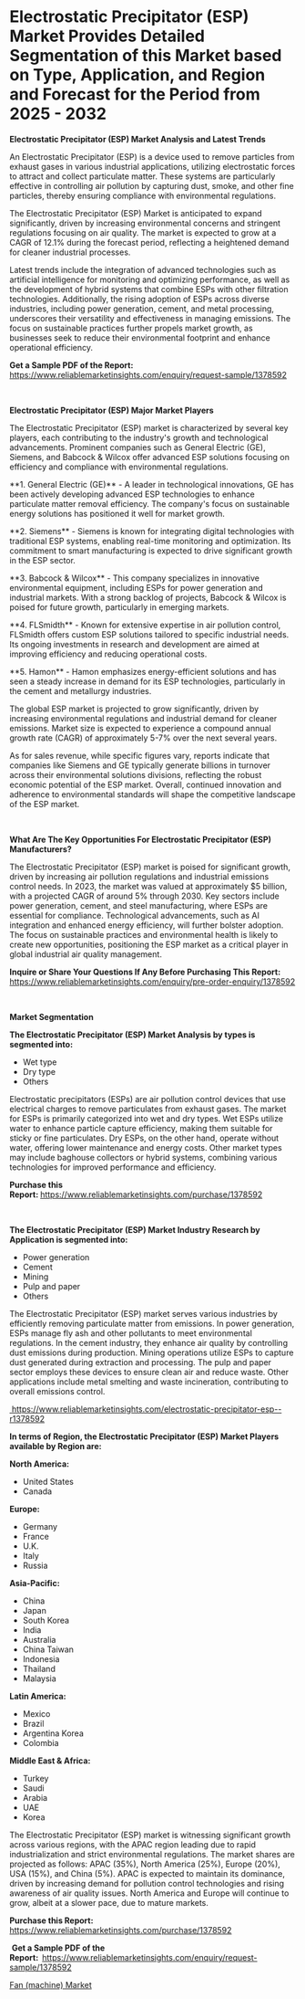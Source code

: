 <p><h1>Electrostatic Precipitator (ESP) Market Provides Detailed Segmentation of this Market based on Type, Application, and Region and Forecast for the Period from 2025 - 2032</h1></p><p><strong>Electrostatic Precipitator (ESP) Market Analysis and Latest Trends</strong></p>
<p><p>An Electrostatic Precipitator (ESP) is a device used to remove particles from exhaust gases in various industrial applications, utilizing electrostatic forces to attract and collect particulate matter. These systems are particularly effective in controlling air pollution by capturing dust, smoke, and other fine particles, thereby ensuring compliance with environmental regulations. </p><p>The Electrostatic Precipitator (ESP) Market is anticipated to expand significantly, driven by increasing environmental concerns and stringent regulations focusing on air quality. The market is expected to grow at a CAGR of 12.1% during the forecast period, reflecting a heightened demand for cleaner industrial processes. </p><p>Latest trends include the integration of advanced technologies such as artificial intelligence for monitoring and optimizing performance, as well as the development of hybrid systems that combine ESPs with other filtration technologies. Additionally, the rising adoption of ESPs across diverse industries, including power generation, cement, and metal processing, underscores their versatility and effectiveness in managing emissions. The focus on sustainable practices further propels market growth, as businesses seek to reduce their environmental footprint and enhance operational efficiency.</p></p>
<p><strong>Get a Sample PDF of the Report:&nbsp;</strong> <a href="https://www.reliablemarketinsights.com/enquiry/request-sample/1378592?utm_campaign=2334&utm_medium=2&utm_source=Github&utm_content=ia&utm_term=24022025&utm_id=electrostatic-precipitator-esp">https://www.reliablemarketinsights.com/enquiry/request-sample/1378592</a></p>
<p>&nbsp;</p>
<p><strong>Electrostatic Precipitator (ESP) Major Market Players</strong></p>
<p><p>The Electrostatic Precipitator (ESP) market is characterized by several key players, each contributing to the industry's growth and technological advancements. Prominent companies such as General Electric (GE), Siemens, and Babcock & Wilcox offer advanced ESP solutions focusing on efficiency and compliance with environmental regulations. </p><p>**1. General Electric (GE)** - A leader in technological innovations, GE has been actively developing advanced ESP technologies to enhance particulate matter removal efficiency. The company's focus on sustainable energy solutions has positioned it well for market growth.</p><p>**2. Siemens** - Siemens is known for integrating digital technologies with traditional ESP systems, enabling real-time monitoring and optimization. Its commitment to smart manufacturing is expected to drive significant growth in the ESP sector.</p><p>**3. Babcock & Wilcox** - This company specializes in innovative environmental equipment, including ESPs for power generation and industrial markets. With a strong backlog of projects, Babcock & Wilcox is poised for future growth, particularly in emerging markets.</p><p>**4. FLSmidth** - Known for extensive expertise in air pollution control, FLSmidth offers custom ESP solutions tailored to specific industrial needs. Its ongoing investments in research and development are aimed at improving efficiency and reducing operational costs.</p><p>**5. Hamon** - Hamon emphasizes energy-efficient solutions and has seen a steady increase in demand for its ESP technologies, particularly in the cement and metallurgy industries.</p><p>The global ESP market is projected to grow significantly, driven by increasing environmental regulations and industrial demand for cleaner emissions. Market size is expected to experience a compound annual growth rate (CAGR) of approximately 5-7% over the next several years. </p><p>As for sales revenue, while specific figures vary, reports indicate that companies like Siemens and GE typically generate billions in turnover across their environmental solutions divisions, reflecting the robust economic potential of the ESP market. Overall, continued innovation and adherence to environmental standards will shape the competitive landscape of the ESP market.</p></p>
<p>&nbsp;</p>
<p><strong>What Are The Key Opportunities For Electrostatic Precipitator (ESP) Manufacturers?</strong></p>
<p><p>The Electrostatic Precipitator (ESP) market is poised for significant growth, driven by increasing air pollution regulations and industrial emissions control needs. In 2023, the market was valued at approximately $5 billion, with a projected CAGR of around 5% through 2030. Key sectors include power generation, cement, and steel manufacturing, where ESPs are essential for compliance. Technological advancements, such as AI integration and enhanced energy efficiency, will further bolster adoption. The focus on sustainable practices and environmental health is likely to create new opportunities, positioning the ESP market as a critical player in global industrial air quality management.</p></p>
<p><strong>Inquire or Share Your Questions If Any Before Purchasing This Report:</strong> <a href="https://www.reliablemarketinsights.com/enquiry/pre-order-enquiry/1378592?utm_campaign=2334&utm_medium=2&utm_source=Github&utm_content=ia&utm_term=24022025&utm_id=electrostatic-precipitator-esp">https://www.reliablemarketinsights.com/enquiry/pre-order-enquiry/1378592</a></p>
<p>&nbsp;</p>
<p><strong>Market Segmentation</strong></p>
<p><strong>The Electrostatic Precipitator (ESP) Market Analysis by types is segmented into:</strong></p>
<p><ul><li>Wet type</li><li>Dry type</li><li>Others</li></ul></p>
<p><p>Electrostatic precipitators (ESPs) are air pollution control devices that use electrical charges to remove particulates from exhaust gases. The market for ESPs is primarily categorized into wet and dry types. Wet ESPs utilize water to enhance particle capture efficiency, making them suitable for sticky or fine particulates. Dry ESPs, on the other hand, operate without water, offering lower maintenance and energy costs. Other market types may include baghouse collectors or hybrid systems, combining various technologies for improved performance and efficiency.</p></p>
<p><strong>Purchase this Report:&nbsp;</strong><a href="https://www.reliablemarketinsights.com/purchase/1378592?utm_campaign=2334&utm_medium=2&utm_source=Github&utm_content=ia&utm_term=24022025&utm_id=electrostatic-precipitator-esp">https://www.reliablemarketinsights.com/purchase/1378592</a></p>
<p>&nbsp;</p>
<p><strong>The Electrostatic Precipitator (ESP) Market Industry Research by Application is segmented into:</strong></p>
<p><ul><li>Power generation</li><li>Cement</li><li>Mining</li><li>Pulp and paper</li><li>Others</li></ul></p>
<p><p>The Electrostatic Precipitator (ESP) market serves various industries by efficiently removing particulate matter from emissions. In power generation, ESPs manage fly ash and other pollutants to meet environmental regulations. In the cement industry, they enhance air quality by controlling dust emissions during production. Mining operations utilize ESPs to capture dust generated during extraction and processing. The pulp and paper sector employs these devices to ensure clean air and reduce waste. Other applications include metal smelting and waste incineration, contributing to overall emissions control.</p></p>
<p><a href="https://www.reliablemarketinsights.com/electrostatic-precipitator-esp--r1378592?utm_campaign=2334&utm_medium=2&utm_source=Github&utm_content=ia&utm_term=24022025&utm_id=electrostatic-precipitator-esp">&nbsp;https://www.reliablemarketinsights.com/electrostatic-precipitator-esp--r1378592</a></p>
<p><strong>In terms of Region, the Electrostatic Precipitator (ESP) Market Players available by Region are:</strong></p>
<p>
    <p> <strong> North America: </strong>
        <ul>
            <li>United States</li>
            <li>Canada</li>
        </ul>
        </p> 
    <p> <strong> Europe: </strong>
        <ul>
            <li>Germany</li>
            <li>France</li>
            <li>U.K.</li>
            <li>Italy</li>
            <li>Russia</li>
        </ul>
        </p> 
    <p> <strong> Asia-Pacific: </strong>
        <ul>
            <li>China</li>
            <li>Japan</li>
            <li>South Korea</li>
            <li>India</li>
            <li>Australia</li>
            <li>China Taiwan</li>
            <li>Indonesia</li>
            <li>Thailand</li>
            <li>Malaysia</li>
        </ul>
        </p> 
    <p> <strong> Latin America: </strong>
        <ul>
            <li>Mexico</li>
            <li>Brazil</li>
            <li>Argentina Korea</li>
            <li>Colombia</li>
        </ul>
        </p> 
    <p> <strong> Middle East & Africa: </strong>
        <ul>
            <li>Turkey</li>
            <li>Saudi</li>
            <li>Arabia</li>
            <li>UAE</li>
            <li>Korea</li>
        </ul>
    </p>
    </p>
<p><p>The Electrostatic Precipitator (ESP) market is witnessing significant growth across various regions, with the APAC region leading due to rapid industrialization and strict environmental regulations. The market shares are projected as follows: APAC (35%), North America (25%), Europe (20%), USA (15%), and China (5%). APAC is expected to maintain its dominance, driven by increasing demand for pollution control technologies and rising awareness of air quality issues. North America and Europe will continue to grow, albeit at a slower pace, due to mature markets.</p></p>
<p><strong>Purchase this Report: </strong><a href="https://www.reliablemarketinsights.com/purchase/1378592?utm_campaign=2334&utm_medium=2&utm_source=Github&utm_content=ia&utm_term=24022025&utm_id=electrostatic-precipitator-esp">https://www.reliablemarketinsights.com/purchase/1378592</a></p>
<p>&nbsp;<strong>Get a Sample PDF of the Report:&nbsp;&nbsp;</strong><a href="https://www.reliablemarketinsights.com/enquiry/request-sample/1378592?utm_campaign=2334&utm_medium=2&utm_source=Github&utm_content=ia&utm_term=24022025&utm_id=electrostatic-precipitator-esp">https://www.reliablemarketinsights.com/enquiry/request-sample/1378592</a></p>
<p><strong></strong></p>
<p><p><a href="https://github.com/krinerstormy331/Market-Research-Report-List-1/blob/main/fan-machine-market.md?utm_campaign=2334&utm_medium=2&utm_source=Github&utm_content=ia&utm_term=24022025&utm_id=electrostatic-precipitator-esp">Fan (machine) Market</a></p></p>